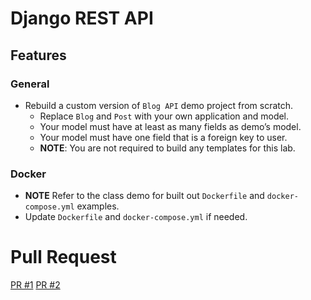 # Django REST API

## Features
### General

- Rebuild a custom version of `Blog API` demo project from scratch.
    - Replace `Blog` and `Post` with your own application and model.
    - Your model must have at least as many fields as demo’s model.
    - Your model must have one field that is a foreign key to user.
    - **NOTE**: You are not required to build any templates for this lab.


### Docker

- **NOTE** Refer to the class demo for built out `Dockerfile` and `docker-compose.yml` examples.
- Update `Dockerfile` and `docker-compose.yml` if needed.


# Pull Request
[PR #1](https://github.com/eugenemonnier/django-rest-api/pull/1)
[PR #2](https://github.com/eugenemonnier/django-rest-api/pull/2)